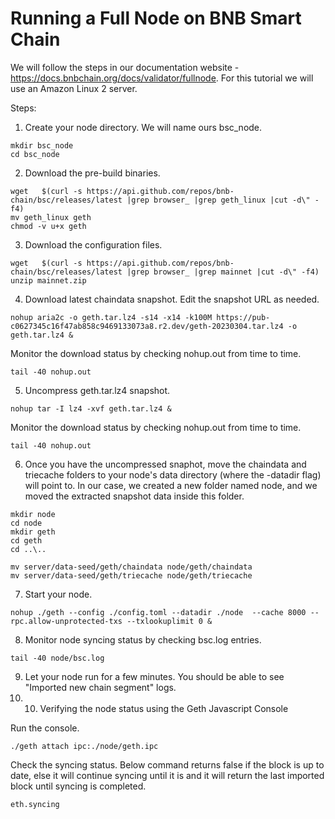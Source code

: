 # Running a Full Node on BNB Smart Chain

We will follow the steps in our documentation website - https://docs.bnbchain.org/docs/validator/fullnode.
For this tutorial we will use an Amazon Linux 2 server.


Steps:

1. Create your node directory. We will name ours bsc_node.

```
mkdir bsc_node
cd bsc_node
```


2. Download the pre-build binaries.

```
wget   $(curl -s https://api.github.com/repos/bnb-chain/bsc/releases/latest |grep browser_ |grep geth_linux |cut -d\" -f4)
mv geth_linux geth
chmod -v u+x geth
```

3. Download the configuration files.

```
wget   $(curl -s https://api.github.com/repos/bnb-chain/bsc/releases/latest |grep browser_ |grep mainnet |cut -d\" -f4)
unzip mainnet.zip
```

4. Download latest chaindata snapshot. Edit the snapshot URL as needed.

```
nohup aria2c -o geth.tar.lz4 -s14 -x14 -k100M https://pub-c0627345c16f47ab858c9469133073a8.r2.dev/geth-20230304.tar.lz4 -o geth.tar.lz4 &
```

Monitor the download status by checking nohup.out from time to time.

```
tail -40 nohup.out
```

5. Uncompress geth.tar.lz4 snapshot. 

```
nohup tar -I lz4 -xvf geth.tar.lz4 &
```

Monitor the download status by checking nohup.out from time to time.

```
tail -40 nohup.out
```

6. Once you have the uncompressed snaphot, move the chaindata and triecache folders to your node's data directory (where the -datadir flag) will point to. In our case, we created a new folder named node, and we moved the extracted snapshot data inside this folder.

```
mkdir node
cd node
mkdir geth
cd geth
cd ..\..
```

```
mv server/data-seed/geth/chaindata node/geth/chaindata
mv server/data-seed/geth/triecache node/geth/triecache
```


7. Start your node.

```
nohup ./geth --config ./config.toml --datadir ./node  --cache 8000 --rpc.allow-unprotected-txs --txlookuplimit 0 &
```

8. Monitor node syncing status by checking bsc.log entries. 

```
tail -40 node/bsc.log
```

9. Let your node run for a few minutes. You should be able to see "Imported new chain segment" logs.
10. 10. Verifying the node status using the Geth Javascript Console

Run the console.

```
./geth attach ipc:./node/geth.ipc
```

Check the syncing status. Below command returns false if the block is up to date, else it will continue syncing until it is and it will return the last imported block until syncing is completed.

```
eth.syncing
```

